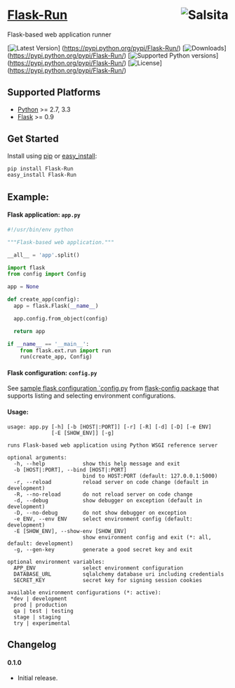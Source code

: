 # [Flask-Run](https://github.com/salsita/flask-run) <a href='https://github.com/salsita'><img align='right' title='Salsita' src='https://www.google.com/a/cpanel/salsitasoft.com/images/logo.gif?alpha=1' /></a>

Flask-based web application runner

[![Latest Version](https://pypip.in/version/Flask-Run/badge.svg)]
(https://pypi.python.org/pypi/Flask-Run/)
[![Downloads](https://pypip.in/download/Flask-Run/badge.svg)]
(https://pypi.python.org/pypi/Flask-Run/)
[![Supported Python versions](https://pypip.in/py_versions/Flask-Run/badge.svg)]
(https://pypi.python.org/pypi/Flask-Run/)
[![License](https://pypip.in/license/Flask-Run/badge.svg)]
(https://pypi.python.org/pypi/Flask-Run/)


## Supported Platforms

* [Python](http://www.python.org/) >= 2.7, 3.3
* [Flask](http://flask.pocoo.org/) >= 0.9


## Get Started

Install using [pip](https://pip.pypa.io/) or [easy_install](http://pythonhosted.org/setuptools/easy_install.html):
```bash
pip install Flask-Run
easy_install Flask-Run
```

## Example:

#### Flask application: `app.py`

```python
#!/usr/bin/env python

"""Flask-based web application."""

__all__ = 'app'.split()

import flask
from config import Config

app = None

def create_app(config):
  app = flask.Flask(__name__)

  app.config.from_object(config)

  return app

if __name__ == '__main__':
    from flask.ext.run import run
    run(create_app, Config)
```

#### Flask configuration: `config.py`

See [sample flask configuration `config.py](https://github.com/salsita/flask-config#flask-configuration-configpy)
from [flask-config package](https://github.com/salsita/flask-config)
that supports listing and selecting environment configurations.

#### Usage:

```
usage: app.py [-h] [-b [HOST|:PORT]] [-r] [-R] [-d] [-D] [-e ENV]
              [-E [SHOW_ENV]] [-g]

runs Flask-based web application using Python WSGI reference server

optional arguments:
  -h, --help            show this help message and exit
  -b [HOST|:PORT], --bind [HOST|:PORT]
                        bind to HOST:PORT (default: 127.0.0.1:5000)
  -r, --reload          reload server on code change (default in development)
  -R, --no-reload       do not reload server on code change
  -d, --debug           show debugger on exception (default in development)
  -D, --no-debug        do not show debugger on exception
  -e ENV, --env ENV     select environment config (default: development)
  -E [SHOW_ENV], --show-env [SHOW_ENV]
                        show environment config and exit (*: all, default: development)
  -g, --gen-key         generate a good secret key and exit

optional environment variables:
  APP_ENV               select environment configuration
  DATABASE_URL          sqlalchemy database uri including credentials
  SECRET_KEY            secret key for signing session cookies

available environment configurations (*: active):
 *dev | development
  prod | production
  qa | test | testing
  stage | staging
  try | experimental

```

## Changelog

#### 0.1.0

* Initial release.
